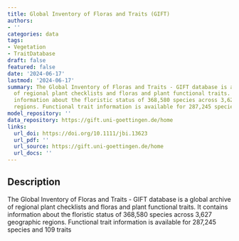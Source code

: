 ```yaml
---
title: Global Inventory of Floras and Traits (GIFT)
authors:
- ''
categories: data
tags:
- Vegetation
- TraitDatabase
draft: false
featured: false
date: '2024-06-17'
lastmod: '2024-06-17'
summary: The Global Inventory of Floras and Traits - GIFT database is a global archive
  of regional plant checklists and floras and plant functional traits. It contains
  information about the floristic status of 368,580 species across 3,627 geographic
  regions. Functional trait information is available for 287,245 species and 109 traits
model_repository: ''
data_repository: https://gift.uni-goettingen.de/home
links:
  url_doi: https://doi.org/10.1111/jbi.13623
  url_pdf: ''
  url_source: https://gift.uni-goettingen.de/home
  url_docs: ''
---
```


## Description

The Global Inventory of Floras and Traits - GIFT database is a global archive of regional plant checklists and floras and plant functional traits. It contains information about the floristic status of 368,580 species across 3,627 geographic regions. Functional trait information is available for 287,245 species and 109 traits

